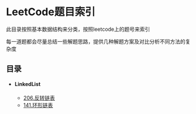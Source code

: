 # LeetCode题目索引

此目录按照基本数据结构来分类，按照leetcode上的题号来索引

每一道题都会尽量总结一些解题思路，提供几种解题方案及对比分析不同方法的复杂度

## 目录

- #### LinkedList
    - [206.反转链表](https://github.com/jintangzone/algorithm-for-go/blob/master/leetcode/linkedlist/reverse_linked_list.md)
    - [141.环形链表](https://github.com/jintangzone/algorithm-for-go/blob/master/leetcode/linkedlist/linked_list_cycle.md)
